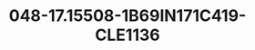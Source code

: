 ---
title: 048-17.15508-1B69IN171C419-CLE1136
image: 048-17.15508-1B69IN171C419-CLE1136.jpg
brand: sposo
layout: vestito
---